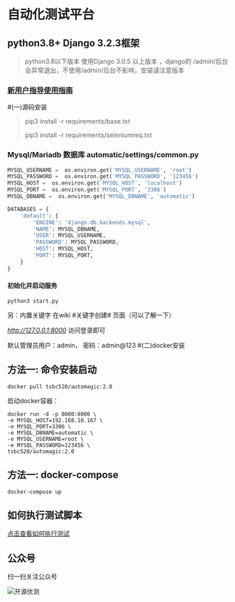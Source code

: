 # 自动化测试平台 
## python3.8+   Django 3.2.3框架
>python3.8以下版本 使用Django 3.0.5 以上版本 ，django的 /admin/后台会异常退出，不使用/admin/后台不影响，安装请注意版本

### [新用户指导使用指南](https://github.com/radiateboy/automagic/wiki)

#(一)源码安装
> pip3 install -r requirements/base.txt
>
> pip3 install -r requirements/seleniumreq.txt

### Mysql/Mariadb 数据库 automatic/settings/common.py
```python
MYSQL_USERNAME =  os.environ.get('MYSQL_USERNAME', 'root')
MYSQL_PASSWORD =  os.environ.get('MYSQL_PASSWORD', '123456')
MYSQL_HOST =  os.environ.get('MYSQL_HOST', 'localhost')
MYSQL_PORT =  os.environ.get('MYSQL_PORT', '3306')
MYSQL_DBNAME =  os.environ.get('MYSQL_DBNAME', 'automatic')

DATABASES = {
    'default': {
        'ENGINE': 'django.db.backends.mysql',
        'NAME': MYSQL_DBNAME,
        'USER': MYSQL_USERNAME,
        'PASSWORD': MYSQL_PASSWORD,
        'HOST': MYSQL_HOST,
        'PORT': MYSQL_PORT,
    }
}
```
#### 初始化并启动服务

```shell
python3 start.py
```

另：内置关键字 在wiki #关键字创建# 页面（可以了解一下）

_http://127.0.0.1:8000_   访问登录即可

默认管理员用户：admin， 密码：admin@123 
#(二)docker安装
## 方法一: 命令安装启动
```shell script
docker pull tsbc520/automagic:2.0
```
启动docker容器：
```shell script
docker run -d -p 8000:8000 \
-e MYSQL_HOST=192.168.10.167 \
-e MYSQL_PORT=3306 \
-e MYSQL_DBNAME=automatic \
-e MYSQL_USERNAME=root \
-e MYSQL_PASSWORD=123456 \
tsbc520/automagic:2.0 
```

## 方法一: docker-compose
```shell script
docker-compose up
```

## 如何执行测试脚本 
[点击查看如何执行测试](https://github.com/radiateboy/automagic/wiki/Seleniumkeyword%E4%BB%8B%E7%BB%8D)
## 公众号
扫一扫关注公众号

![开源优测](https://gitee.com/tsbc/automagic/raw/master/%E5%85%AC%E4%BC%97%E5%8F%B7.jpg)
